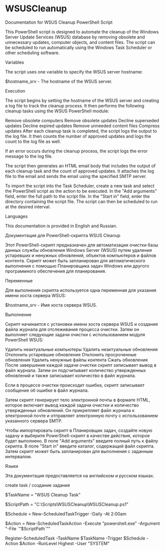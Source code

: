 # WSUSCleanup
Documentation for WSUS Cleanup PowerShell Script

This PowerShell script is designed to automate the cleanup of the Windows Server Update Services (WSUS) database by removing obsolete and unnecessary updates, computer objects, and content files. The script can be scheduled to run automatically using the Windows Task Scheduler or other scheduling software.

Variables

The script uses one variable to specify the WSUS server hostname:

$hostname_srv - The hostname of the WSUS server.

Execution

The script begins by setting the hostname of the WSUS server and creating a log file to track the cleanup process. It then performs the following cleanup tasks using the WSUS PowerShell module:

Remove obsolete computers
Remove obsolete updates
Decline superseded updates
Decline expired updates
Remove unneeded content files
Compress updates
After each cleanup task is completed, the script logs the output to the log file. It then counts the number of approved updates and logs the count to the log file as well.

If an error occurs during the cleanup process, the script logs the error message to the log file.

The script then generates an HTML email body that includes the output of each cleanup task and the count of approved updates. It attaches the log file to the email and sends the email using the specified SMTP server.

To import the script into the Task Scheduler, create a new task and select the PowerShell script as the action to be executed. In the "Add arguments" field, enter the full path to the script file. In the "Start in" field, enter the directory containing the script file. The script can then be scheduled to run at the desired interval.

Languages

This documentation is provided in English and Russian.

Документация для PowerShell-скрипта WSUS Cleanup

Этот PowerShell-скрипт предназначен для автоматизации очистки базы данных службы обновления Windows Server (WSUS) путем удаления устаревших и ненужных обновлений, объектов компьютеров и файлов контента. Скрипт может быть запланирован для автоматического выполнения с помощью Планировщика задач Windows или другого программного обеспечения для планирования.

Переменные

Для выполнения скрипта используется одна переменная для указания имени хоста сервера WSUS:

$hostname_srv - Имя хоста сервера WSUS.

Выполнение

Скрипт начинается с установки имени хоста сервера WSUS и создания файла журнала для отслеживания процесса очистки. Затем он выполняет следующие задачи очистки с использованием модуля PowerShell WSUS:

Удалить неактуальные компьютеры
Удалить неактуальные обновления
Отклонить устаревшие обновления
Отклонить просроченные обновления
Удалить ненужные файлы контента
Сжать обновления
После завершения каждой задачи очистки скрипт записывает вывод в файл журнала. Затем он подсчитывает количество утвержденных обновлений и также записывает количество в файл журнала.

Если в процессе очистки происходит ошибка, скрипт записывает сообщение об ошибке в файл журнала.

Затем скрипт генерирует тело электронной почты в формате HTML, которое включает вывод каждой задачи очистки и количество утвержденных обновлений. Он прикрепляет файл журнала к электронной почте и отправляет электронную почту с использованием указанного сервера SMTP.

Чтобы импортировать скрипт в Планировщик задач, создайте новую задачу и выберите PowerShell-скрипт в качестве действия, которое будет выполнено. В поле "Add arguments" введите полный путь к файлу скрипта. В поле "Start in" введите каталог, содержащий файл скрипта. Затем скрипт может быть запланирован для выполнения с заданным интервалом.

Языки

Эта документация предоставляется на английском и русском языках.

create task / создание задания

$TaskName = "WSUS Cleanup Task"

$ScriptPath = "C:\Scripts\WSUSCleanup\WSUSCleanup.ps1"

$Schedule = New-ScheduledTaskTrigger -Daily -At 2:00am

$Action = New-ScheduledTaskAction -Execute "powershell.exe" -Argument "-File `"$ScriptPath`""

Register-ScheduledTask -TaskName $TaskName -Trigger $Schedule -Action $Action -RunLevel Highest -User "SYSTEM"
